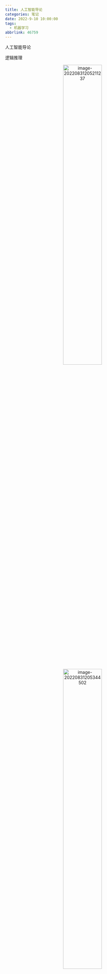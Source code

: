 ```yaml
---
title: 人工智能导论
categories: 笔记
date: 2022-9-10 10:00:00
tags:
  - 机器学习
abbrlink: 46759
---
```

人工智能导论

逻辑推理

<p align="center"><img alt="image-20220831205211237" height="50%" src="https://cdn.jsdelivr.net/gh/Lunaticsky-tql/blog_articles@main/%E4%BA%BA%E5%B7%A5%E6%99%BA%E8%83%BD%E5%AF%BC%E8%AE%BA/20230828210025711643_258_20220916221103884501_923_image-20220831205211237.png" width="50%"/></p>
<p align="center"><img alt="image-20220831205344502" height="50%" src="https://cdn.jsdelivr.net/gh/Lunaticsky-tql/blog_articles@main/%E4%BA%BA%E5%B7%A5%E6%99%BA%E8%83%BD%E5%AF%BC%E8%AE%BA/20230828210026938592_641_20220916221111633086_904_image-20220831205344502.png" width="50%"/></p>
<p align="center"><img alt="image-20220831205448441" height="50%" src="https://cdn.jsdelivr.net/gh/Lunaticsky-tql/blog_articles@main/%E4%BA%BA%E5%B7%A5%E6%99%BA%E8%83%BD%E5%AF%BC%E8%AE%BA/20230828210028062306_917_20220916221120315099_386_image-20220831205448441.png" width="50%"/></p>

任意对析取，存在对合取都是蕴含关系，分开的条件强于合起来的（举个例子就明白了）

![image-20220831210345470](https://cdn.jsdelivr.net/gh/Lunaticsky-tql/blog_articles@main/%E4%BA%BA%E5%B7%A5%E6%99%BA%E8%83%BD%E5%AF%BC%E8%AE%BA/20230828210029114569_463_20220916221127063207_401_image-20220831210345470.png)

<p align="center"><img alt="image-20220831210404798" height="50%" src="https://cdn.jsdelivr.net/gh/Lunaticsky-tql/blog_articles@main/%E4%BA%BA%E5%B7%A5%E6%99%BA%E8%83%BD%E5%AF%BC%E8%AE%BA/20230828210030208844_354_20220916221128281126_946_image-20220831210404798.png" width="50%"/></p>

只与新加入的直接相关

<p align="center"><img alt="image-20220831211022710" height="50%" src="https://cdn.jsdelivr.net/gh/Lunaticsky-tql/blog_articles@main/%E4%BA%BA%E5%B7%A5%E6%99%BA%E8%83%BD%E5%AF%BC%E8%AE%BA/20230828210031412961_436_20220916221129758335_145_image-20220831211022710.png" width="50%"/></p>
<p align="center"><img alt="image-20220831211029655" height="50%" src="https://cdn.jsdelivr.net/gh/Lunaticsky-tql/blog_articles@main/%E4%BA%BA%E5%B7%A5%E6%99%BA%E8%83%BD%E5%AF%BC%E8%AE%BA/20230828210033180741_738_20220916221130984768_647_image-20220831211029655.png" width="50%"/></p>
<p align="center"><img alt="image-20220831211350521" height="50%" src="https://cdn.jsdelivr.net/gh/Lunaticsky-tql/blog_articles@main/%E4%BA%BA%E5%B7%A5%E6%99%BA%E8%83%BD%E5%AF%BC%E8%AE%BA/20230828210034293828_443_20220916221132416550_481_image-20220831211350521.png" width="50%"/></p>

因果分析三层次：关联，介入，反事实

因果图三种形式：链，分连，汇连（chain，fork，collider)

![image-20220831212134887](https://cdn.jsdelivr.net/gh/Lunaticsky-tql/blog_articles@main/%E4%BA%BA%E5%B7%A5%E6%99%BA%E8%83%BD%E5%AF%BC%E8%AE%BA/20230828210035573692_180_20220916221134366409_448_image-20220831212134887.png)

做法：联合概率分布由每个节点与其父节点之间的条件概率得出。根节点是外生变量，其他的是内生

---



<p align="center"><img alt="image-20220831212713182" height="50%" src="https://cdn.jsdelivr.net/gh/Lunaticsky-tql/blog_articles@main/%E4%BA%BA%E5%B7%A5%E6%99%BA%E8%83%BD%E5%AF%BC%E8%AE%BA/20230828210036929707_670_20220916221135899101_136_image-20220831212713182.png" width="50%"/></p>

深搜可能会陷入无限循环

<p align="center"><img alt="image-20220831213452142" height="50%" src="https://cdn.jsdelivr.net/gh/Lunaticsky-tql/blog_articles@main/%E4%BA%BA%E5%B7%A5%E6%99%BA%E8%83%BD%E5%AF%BC%E8%AE%BA/20230828210038002300_969_20220916221137133557_194_image-20220831213452142.png" width="50%"/></p>
<p align="center"><img alt="image-20220831213527818" height="50%" src="https://cdn.jsdelivr.net/gh/Lunaticsky-tql/blog_articles@main/%E4%BA%BA%E5%B7%A5%E6%99%BA%E8%83%BD%E5%AF%BC%E8%AE%BA/20230828210039846813_917_20220916221139012135_477_image-20220831213527818.png" width="50%"/></p>
<p align="center"><img alt="image-20220831213624058" height="50%" src="https://cdn.jsdelivr.net/gh/Lunaticsky-tql/blog_articles@main/%E4%BA%BA%E5%B7%A5%E6%99%BA%E8%83%BD%E5%AF%BC%E8%AE%BA/20230828210041129476_223_20220916221140593318_530_image-20220831213624058.png" width="50%"/></p>

有环路的图会使贪婪最佳优先算法不完备。

判断：启发函数满足可容性则一定能保证算法最优性x

树搜索是这样法，图不一定

判断：启发函数恒为0一定满足可容性x

启发函数不一定要是正数。

满足一致性可保证A*搜索算法最优

启发函数不会过高估计从当前节点到目标结点之间的实际代价。x

满足可容性的启发函数才有这样的性质。



MinMax的适用条件：两人博弈，信息透明，零和博弈

<p align="center"><img alt="image-20220831215141822" height="50%" src="https://cdn.jsdelivr.net/gh/Lunaticsky-tql/blog_articles@main/%E4%BA%BA%E5%B7%A5%E6%99%BA%E8%83%BD%E5%AF%BC%E8%AE%BA/20230828210042520064_342_20220916221142369023_436_image-20220831215141822.png" width="50%"/></p>

注意，没有规定必须要公平。D违反了零和博弈

<p align="center"><img alt="image-20220831220640110" height="50%" src="https://cdn.jsdelivr.net/gh/Lunaticsky-tql/blog_articles@main/%E4%BA%BA%E5%B7%A5%E6%99%BA%E8%83%BD%E5%AF%BC%E8%AE%BA/20230828210044088962_452_20220916221144124086_686_image-20220831220640110.png" width="50%"/></p>

![image-20220831220659274](https://cdn.jsdelivr.net/gh/Lunaticsky-tql/blog_articles@main/%E4%BA%BA%E5%B7%A5%E6%99%BA%E8%83%BD%E5%AF%BC%E8%AE%BA/20230828210047629658_923_20220916221145565187_669_image-20220831220659274.png)

这个做法是不对的，根据课本上的过程，A*算法会考虑所有可达的评价函数，每次从边缘集合拓展的节点并非总是当前节点的后继节点。fn评价函数是唯一标准如果发现有更小的，会倒回去。

<p align="center"><img alt="image-20220831220818630" height="50%" src="https://cdn.jsdelivr.net/gh/Lunaticsky-tql/blog_articles@main/%E4%BA%BA%E5%B7%A5%E6%99%BA%E8%83%BD%E5%AF%BC%E8%AE%BA/20230828210048841987_713_20220916221146871853_388_image-20220831220818630.png" width="50%"/></p>

而且贪婪最佳优先搜索也是启发式算法，优先选择启发函数最小的后继节点拓展。

<p align="center"><img alt="image-20220831222502968" height="50%" src="https://cdn.jsdelivr.net/gh/Lunaticsky-tql/blog_articles@main/%E4%BA%BA%E5%B7%A5%E6%99%BA%E8%83%BD%E5%AF%BC%E8%AE%BA/20230828210052161521_136_20220916221148285550_794_image-20220831222502968.png" width="50%"/></p>
<p align="center"><img alt="image-20220831222848019" height="50%" src="https://cdn.jsdelivr.net/gh/Lunaticsky-tql/blog_articles@main/%E4%BA%BA%E5%B7%A5%E6%99%BA%E8%83%BD%E5%AF%BC%E8%AE%BA/20230828210053407331_533_20220916221149618933_986_image-20220831222848019.png" width="50%"/></p>

![image-20220831223950629](https://cdn.jsdelivr.net/gh/Lunaticsky-tql/blog_articles@main/%E4%BA%BA%E5%B7%A5%E6%99%BA%E8%83%BD%E5%AF%BC%E8%AE%BA/20230828210055914678_403_20220916221152879301_392_image-20220831223950629.png)

![image-20220831223959591](https://cdn.jsdelivr.net/gh/Lunaticsky-tql/blog_articles@main/%E4%BA%BA%E5%B7%A5%E6%99%BA%E8%83%BD%E5%AF%BC%E8%AE%BA/20230828210100629197_676_20220916221155537145_635_image-20220831223959591.png)

记住蒙特卡洛树UCB的公式，明白反向传播的过程。
$$
U C B=\bar{X}_j+C \times \sqrt{\frac{2 \ln n}{n_j}}
$$
**上限置信区间** **(Upper Confidence Bound, UCB)**

---

监督学习中经验风险和期望风险的概念

![image-20220831224734326](https://cdn.jsdelivr.net/gh/Lunaticsky-tql/blog_articles@main/%E4%BA%BA%E5%B7%A5%E6%99%BA%E8%83%BD%E5%AF%BC%E8%AE%BA/20230828210104619307_128_20220916221157700882_480_image-20220831224734326.png)

<p align="center"><img alt="image-20220831224903093" height="50%" src="https://cdn.jsdelivr.net/gh/Lunaticsky-tql/blog_articles@main/%E4%BA%BA%E5%B7%A5%E6%99%BA%E8%83%BD%E5%AF%BC%E8%AE%BA/20230828210105955603_361_20220916221159350035_550_image-20220831224903093.png" width="50%"/></p>

![image-20220831224941130](https://cdn.jsdelivr.net/gh/Lunaticsky-tql/blog_articles@main/%E4%BA%BA%E5%B7%A5%E6%99%BA%E8%83%BD%E5%AF%BC%E8%AE%BA/20230828210107235144_810_20220916221201393460_662_image-20220831224941130.png)<p align="center"><img alt="image-20220831224941224" height="50%" src="https://cdn.jsdelivr.net/gh/Lunaticsky-tql/blog_articles@main/%E4%BA%BA%E5%B7%A5%E6%99%BA%E8%83%BD%E5%AF%BC%E8%AE%BA/20230828210107235144_810_20220916221201393460_662_image-20220831224941130.png" width="50%"/></p>

​    常用的正则项方法包括L1正则项和L2正则项：其中L1使权重稀疏，L2使权重平滑。一句话总结就是：L1会趋向于产生少量的特征，而其他的特征都是0，而L2会选择更多的特征，这些特征都会接近于0。

怎么记：1比2小，生成的特征少

<p align="center"><img alt="image-20220831225522763" height="50%" src="https://cdn.jsdelivr.net/gh/Lunaticsky-tql/blog_articles@main/%E4%BA%BA%E5%B7%A5%E6%99%BA%E8%83%BD%E5%AF%BC%E8%AE%BA/20230828210111062631_540_20220916221204366868_381_image-20220831225522763.png" width="50%"/></p>
<p align="center"><img alt="image-20220831225535198" height="50%" src="https://cdn.jsdelivr.net/gh/Lunaticsky-tql/blog_articles@main/%E4%BA%BA%E5%B7%A5%E6%99%BA%E8%83%BD%E5%AF%BC%E8%AE%BA/20230828210112552099_228_20220916221206081717_192_image-20220831225535198.png" width="50%"/></p>

考法：判断哪些算法是判别模型，哪些是生成模型。大部分典型机器学习算法都是判别模型。贝叶斯方法，隐马科代夫链式生成模型



<p align="center"><img alt="image-20220831230142515" height="50%" src="https://cdn.jsdelivr.net/gh/Lunaticsky-tql/blog_articles@main/%E4%BA%BA%E5%B7%A5%E6%99%BA%E8%83%BD%E5%AF%BC%E8%AE%BA/20230828210115820984_167_20220916221207951204_832_image-20220831230142515.png" width="50%"/></p>

信息熵小，信息稳定，单一，纯度高；信息熵大，信息不稳定，纯度低。

<p align="center"><img alt="image-20220831230645025" height="50%" src="https://cdn.jsdelivr.net/gh/Lunaticsky-tql/blog_articles@main/%E4%BA%BA%E5%B7%A5%E6%99%BA%E8%83%BD%E5%AF%BC%E8%AE%BA/20230828210117454363_880_20220916221209692239_698_image-20220831230645025.png" width="50%"/></p>

决策树是在干什么呢？选择最佳属性对样本进行划分，得到最大的“纯度”

同时注意决策树是有监督学习。

**线性区别分析** **(**linear discriminant analysis, LDA**)**

线性判别分析的核心：类内方差小，类间间隔大。“君子和而不同，小人同而不和”，是一种降为方法

#请判断下面说法是否正确： 线性判别分析是在最大化类间方差和类内方差的比值(√)

#在一个监督学习任务中，每个数据样本有 4个属性和一个类别标签，每种属性分别有3、
2、2和2种可能的取值，类别标签有3种不同的取值。请问可能有多少种不同的样本？（注意，并不是在某个数据集中最多有多少种不同的样本，而是考虑所有可能的样本)()

乘起来就可以。72

![image-20220831232017771](https://cdn.jsdelivr.net/gh/Lunaticsky-tql/blog_articles@main/%E4%BA%BA%E5%B7%A5%E6%99%BA%E8%83%BD%E5%AF%BC%E8%AE%BA/20230828210118757882_389_20220916221224036219_753_image-20220831232017771.png)

记住就可以

重点：

<p align="center"><img alt="image-20220831231843333" height="50%" src="https://cdn.jsdelivr.net/gh/Lunaticsky-tql/blog_articles@main/%E4%BA%BA%E5%B7%A5%E6%99%BA%E8%83%BD%E5%AF%BC%E8%AE%BA/20230828210120139847_342_20220916221225672479_673_image-20220831231843333.png" width="50%"/></p>
<p align="center"><img alt="image-20220831232347725" height="50%" src="https://cdn.jsdelivr.net/gh/Lunaticsky-tql/blog_articles@main/%E4%BA%BA%E5%B7%A5%E6%99%BA%E8%83%BD%E5%AF%BC%E8%AE%BA/20230828210123240274_952_20220916221227106679_945_image-20220831232347725.png" width="50%"/></p>
<p align="center"><img alt="image-20220831233241581" height="50%" src="https://cdn.jsdelivr.net/gh/Lunaticsky-tql/blog_articles@main/%E4%BA%BA%E5%B7%A5%E6%99%BA%E8%83%BD%E5%AF%BC%E8%AE%BA/20230828210124487664_976_20220916221229085668_716_image-20220831233241581.png" width="50%"/></p>



ada boosting



 $Z_m=\sum_{i=1}^N w_{m, i} \mathrm{e}^{-\alpha_m y G_i\left(x_i\right) \text { 。 }}$ 可以把对第 $i$ 个训练样本更新后的分布权重写为如下分段函数形式:
$$
w_{m+1, i}= \begin{cases}\frac{w_{m, i}}{Z_m} \mathrm{e}^{-\alpha_m}, &amp; G_m\left(x_i\right)=y_i \\ \frac{w_{m, i}}{Z_m} \mathrm{e}^{\alpha_m}, &amp; G_m\left(x_i\right) \neq y_i\end{cases}
$$
可见, 如果第 $i$ 个训练样本无法被第 $m$ 个弱分类器 $G_m(x)$ 分类成功, 则需要增大该样本权重, 否则减少该样本权重。这样, 被错误分类样本 会在训练第 $m+1$ 个弱分类器 $G_{m+1}(x)$ 时被 “重点关注”。

在第 $m$ 次迭代中, Ada Boosting 总是趋向于将具有<font color="Apricot">最小误差的学习模型</font>（err最小的）选做本轮次生成的弱分类器 $G_m$, 促使累积误差快速下降。

---

无监督学习

K-means往往找都是一个局部最优

聚类迭代满足如下任意一个条件，则聚类停止：

•已经达到了迭代次数上限

•前后两次迭代中，聚类质心基本保持不变



<p align="center"><img alt="image-20220831234829916" height="50%" src="https://cdn.jsdelivr.net/gh/Lunaticsky-tql/blog_articles@main/%E4%BA%BA%E5%B7%A5%E6%99%BA%E8%83%BD%E5%AF%BC%E8%AE%BA/20230828210125709606_805_20220916221230319204_134_image-20220831234829916.png" width="50%"/></p>
<p align="center"><img alt="image-20220831234856133" height="50%" src="https://cdn.jsdelivr.net/gh/Lunaticsky-tql/blog_articles@main/%E4%BA%BA%E5%B7%A5%E6%99%BA%E8%83%BD%E5%AF%BC%E8%AE%BA/20230828210127172626_838_20220916221232576761_180_image-20220831234856133.png" width="50%"/></p>

应当是尽量“不相关”

•**主成分分析是将𝑛维特征数据映射到𝑙维空间**(**n≫l**)**，去除原始数据之间的冗余性（通过去除相关性手段达到这一目的）。**每一维的样本方差尽可能大



•**特征人脸方法是一种应用主成份分析来实现人脸图像降维的方法，其本质是用一种称为“特征人脸****(eigenface)”****的特征向量（而不是像素）按照线性组合形式来表达每一张原始人脸图像，进而实现人脸识别。**

每一个特征人脸的维数与原始人脸图像的维数一样大x 会变小

特征人脸之间的相关度要尽可能大√

为了使算法更高效采用了奇异值分解的方法

---

<p align="center"><img alt="image-20220901002546496" height="50%" src="https://cdn.jsdelivr.net/gh/Lunaticsky-tql/blog_articles@main/%E4%BA%BA%E5%B7%A5%E6%99%BA%E8%83%BD%E5%AF%BC%E8%AE%BA/20230828210130379164_284_20220916221234267125_288_image-20220901002546496.png" width="50%"/></p>

批量梯度下降算法是在整个训练集上计算损失误差C()。如果数据集较大，则会因内存容量不足而无法完成，同时这一方法收敛速度较慢。随机梯度下降算法是使用训练集中每个训练样本计算所得C()来分别更新参数。虽然，随机梯度下降收敛速度会快一些，但可能出现所优化目标函数震荡不稳定现象。

<p align="center"><img alt="image-20220901004646914" height="50%" src="https://cdn.jsdelivr.net/gh/Lunaticsky-tql/blog_articles@main/%E4%BA%BA%E5%B7%A5%E6%99%BA%E8%83%BD%E5%AF%BC%E8%AE%BA/20230828210132063072_174_20220916221236054772_109_image-20220901004646914.png" width="50%"/></p>
$$
f(x)=\frac{1}{1+\mathrm{e}^{-x}}
$$
选取 sigmoid函数作为激活函数, 因为其具有如下优点: (1) 概率形式输出, sigmoid函数值域为 $(0,1)$, 因此使 sigmoid函数输出可视为概 率值; (2) 单调递增, sigmoid函数对输人 $x$ 取值范围没有限制, 但当 $x$ 大 于一定值后, 函数输出无限趋近于 1 , 而小于一定数值后, 函数输出无限趋近于 0 , 特别地, 当 $x=0$ 时, 函数输出为 $0.5$; (3) 非线性变化, $x$ 取 值在 0 附近时, 函数输出值的变化幅度比较大 (函数值变化陡峭), 意味 着函数在 0 附近容易被激活且是非线性变化, 当 $x$ 取值很大或很小时, 函数输出值几乎不变, 这是基于概率的一种认识与需要。

![image-20220901012351440](https://cdn.jsdelivr.net/gh/Lunaticsky-tql/blog_articles@main/%E4%BA%BA%E5%B7%A5%E6%99%BA%E8%83%BD%E5%AF%BC%E8%AE%BA/20230828210134382419_848_20220916221237401626_567_image-20220901012351440.png)

![image-20220901012412558](https://cdn.jsdelivr.net/gh/Lunaticsky-tql/blog_articles@main/%E4%BA%BA%E5%B7%A5%E6%99%BA%E8%83%BD%E5%AF%BC%E8%AE%BA/20230828210134382419_848_20220916221237401626_567_image-20220901012351440.png)

![image-20220901012437001](https://cdn.jsdelivr.net/gh/Lunaticsky-tql/blog_articles@main/%E4%BA%BA%E5%B7%A5%E6%99%BA%E8%83%BD%E5%AF%BC%E8%AE%BA/20230828210137677694_125_20220916221245033698_681_image-20220901012437001.png)

<p align="center"><img alt="image-20220901012512732" height="50%" src="https://cdn.jsdelivr.net/gh/Lunaticsky-tql/blog_articles@main/%E4%BA%BA%E5%B7%A5%E6%99%BA%E8%83%BD%E5%AF%BC%E8%AE%BA/20230828210139040872_789_20220916221246660573_722_image-20220901012512732.png" width="50%"/></p>

![image-20220901012559806](https://cdn.jsdelivr.net/gh/Lunaticsky-tql/blog_articles@main/%E4%BA%BA%E5%B7%A5%E6%99%BA%E8%83%BD%E5%AF%BC%E8%AE%BA/20230828210140127492_349_20220916221248004240_176_image-20220901012559806.png)

![image-20220901012619080](https://cdn.jsdelivr.net/gh/Lunaticsky-tql/blog_articles@main/%E4%BA%BA%E5%B7%A5%E6%99%BA%E8%83%BD%E5%AF%BC%E8%AE%BA/20230828210141391762_346_20220916221249466398_422_image-20220901012619080.png)

![image-20220901012639822](https://cdn.jsdelivr.net/gh/Lunaticsky-tql/blog_articles@main/%E4%BA%BA%E5%B7%A5%E6%99%BA%E8%83%BD%E5%AF%BC%E8%AE%BA/20230828210143541722_397_20220916221251026834_417_image-20220901012639822.png)

---

强化学习的特征

![image-20220901082606079](https://cdn.jsdelivr.net/gh/Lunaticsky-tql/blog_articles@main/%E4%BA%BA%E5%B7%A5%E6%99%BA%E8%83%BD%E5%AF%BC%E8%AE%BA/20230828210144952030_795_20220916221252634813_271_image-20220901082606079.png)

<p align="center"><img alt="image-20220901082635583" height="50%" src="https://cdn.jsdelivr.net/gh/Lunaticsky-tql/blog_articles@main/%E4%BA%BA%E5%B7%A5%E6%99%BA%E8%83%BD%E5%AF%BC%E8%AE%BA/20230828210146158871_774_20220916221254174712_770_image-20220901082635583.png" width="50%"/></p>

一个随机过程实际上是一列随时间变化的随机变量。当时间是离散 量时, 一个随机过程可以表示为 $\left\{X_t\right\}_{t=0,1,2, \cdots}$, 这里每个 $X_t$ 都是一个随机变量, 这被称为离散随机过程。为了方便分析和求解, 通常要求通过合理的问题定义使得一个随机过程满足马尔可夫性 (Markov property), 即满足如下性质:
$$
P\left(X_{t+1}=x_{t+1} \mid X_0=x_0, X_1=x_1, \cdots, X_t=x_t\right)=P\left(X_{t+1}=x_{t+1} \mid X_t=x_t\right) \text { (式7.1) }
$$
这个公式的直观解释为: 下一刻的状态 $X_{t+1}$ 只由当前状态 $X_t$ 决定 (而与更早的所有状态均无关)。满足马尔可夫性的离散随机过程被称为 马尔可夫链 (Markov chain)。

<p align="center"><img alt="image-20220901083631487" height="50%" src="https://cdn.jsdelivr.net/gh/Lunaticsky-tql/blog_articles@main/%E4%BA%BA%E5%B7%A5%E6%99%BA%E8%83%BD%E5%AF%BC%E8%AE%BA/20230828210147483095_532_20220916221255863567_937_image-20220901083631487.png" width="50%"/></p>

- 动作 $-$ 价值函数 (action-value function): $q: S \times A \mapsto \mathbb{R}$, 其中 $q_\pi(s, a)=\mathbb{E}_\pi\left[G_t \mid S_t=s, A_t=a\right]$, 表示智能体在时刻 $t$ 处于状态 $s$ 时, 选择 了动作 $a$ 后，在 $t$ 时刻后根据策略 $\pi$ 采取行动所获得回报的期望。
价值函数和动作 $-$ 价值函数反映了智能体在某一策略下所对应状态 序列获得回报的期望, 它比回报本身更加准确地刻画了智能体的目标。 注意, 价值函数和动作 $-$ 价值函数的定义之所以能够成立, 离不开决策 过程所具有的马尔可夫性, 即当位于当前状态 $s$ 时, 无论当前时刻 $t$ 的取值是多少, 一个策略回报值的期望是一定的 (当前状态只与前一状态有 关，与时间无关）。（所以不是$q_\pi(s, a,t)$）
至此, 强化学习可以转化为一个策略学习问题, 其定义为: 给定一 个马尔可夫决策过程 $M D P=(S, A, P, R, \gamma)$, 学习一个最优策略 $\pi^*$, 对任 意 $s \in S$ 使得 $V_{\pi^*}(s)$ 值最大。

![image-20220901083736614](https://cdn.jsdelivr.net/gh/Lunaticsky-tql/blog_articles@main/%E4%BA%BA%E5%B7%A5%E6%99%BA%E8%83%BD%E5%AF%BC%E8%AE%BA/20230828210148664772_929_20220916221257340897_656_image-20220901083736614.png)

![image-20220901083803818](https://cdn.jsdelivr.net/gh/Lunaticsky-tql/blog_articles@main/%E4%BA%BA%E5%B7%A5%E6%99%BA%E8%83%BD%E5%AF%BC%E8%AE%BA/20230828210149824175_670_20220916221258558310_351_image-20220901083803818.png)

---



<p align="center"><img alt="image-20220901090535698" height="50%" src="https://cdn.jsdelivr.net/gh/Lunaticsky-tql/blog_articles@main/%E4%BA%BA%E5%B7%A5%E6%99%BA%E8%83%BD%E5%AF%BC%E8%AE%BA/20230828210151522208_726_20220916221300893504_791_image-20220901090535698.png" width="50%"/></p>

![image-20220901090816141](https://cdn.jsdelivr.net/gh/Lunaticsky-tql/blog_articles@main/%E4%BA%BA%E5%B7%A5%E6%99%BA%E8%83%BD%E5%AF%BC%E8%AE%BA/20230828210153123121_732_20220916221302843487_985_image-20220901090816141.png)